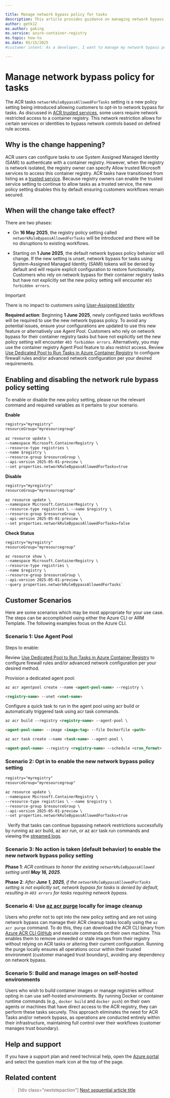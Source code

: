 ```yaml
---

title: Manage network bypass policy for tasks
description: This article provides guidance on managing network bypass policy for ACR tasks.
author: getk12
ms.author: gaking
ms.service: azure-container-registry
ms.topic: how-to 
ms.date: 05/15/2025
#customer intent: As a developer, I want to manage my network bypass policy for task so that I can control security parameters for ACR tasks.

---
```


# Manage network bypass policy for tasks

The ACR tasks `networkRuleBypassAllowedForTasks` setting is a new policy setting being introduced allowing customers to opt-in to network bypass for tasks. As discussed in [ACR trusted services](/container-registry/allow-access-trusted-services.md), some users require network restricted access to a container registry. This network restriction allows for certain services or identities to bypass network controls based on defined rule access.

## Why is the change happening?

ACR users can configure tasks to use System Assigned Managed Identity (SAMI) to authenticate with a container registry. However, when the registry is network isolated, the registry owner can specify Allow trusted Microsoft services to access this container registry. ACR tasks have transitioned from listing as a [trusted service](~/articles/container-registry/allow-access-trusted-services.md). Because registry owners can enable the trusted service setting to continue to allow tasks as a trusted service, the new policy setting disables this by default ensuring customers workflows remain secured.  

## When will the change take effect?

There are two phases:

* On **16 May 2025**, the registry policy setting called `networkRuleBypassAllowedForTasks` will be introduced and there will be no disruptions to existing workflows.

* Starting on **1 June 2025**, the default network bypass policy behavior will change. If the new setting is unset, network bypass for tasks using System-Assigned Managed Identity (SAMI) tokens will be denied by default and will require explicit configuration to restore functionality. Customers who rely on network bypass for their container registry tasks but have not explicitly set the new policy setting will encounter `403 forbidden errors`.

> [!IMPORTANT]
> There is no impact to customers using [User-Assigned Identity](articles/container-registry/container-registry-tasks-authentication-managed-identity.md)

**Required action**: Beginning **1 June 2025**, newly configured tasks workflows will be required to use the new network bypass policy. To avoid any potential issues, ensure your configurations are updated to use this new feature or alternatively use Agent Pool. Customers who rely on network bypass for their container registry tasks but have not explicitly set the new policy setting will encounter `403 forbidden errors`. Alternatively, you may use the container registry Agent Pool feature to also restrict access. Review [Use Dedicated Pool to Run Tasks in Azure Container Registry](articles/container-registry/tasks-agent-pools.md) to configure firewall rules and/or advanced network configuration per your desired requirements.

## Enabling and disabling the network rule bypass policy setting

To enable or disable the new policy setting, please run the relevant command and required variables as it pertains to your scenario.

**Enable**

```md
registry="myregistry"
resourceGroup="myresourcegroup"  
 
az resource update \
--namespace Microsoft.ContainerRegistry \
--resource-type registries \
--name $registry \
--resource-group $resourceGroup \
--api-version 2025-05-01-preview \
--set properties.networkRuleBypassAllowedForTasks=true
```

**Disable**


```md
registry="myregistry"
resourceGroup="myresourcegroup"
 
az resource update \
--namespace Microsoft.ContainerRegistry \
--resource-type registries \ --name $registry \
--resource-group $resourceGroup \
--api-version 2025-05-01-preview \
--set properties.networkRuleBypassAllowedForTasks=false
```


**Check Status**


```md
registry="myregistry"
resourceGroup="myresourcegroup"  

az resource show \  
--namespace Microsoft.ContainerRegistry \  
--resource-type registries \  
--name $registry \  
--resource-group $resourceGroup \  
--api-version 2025-05-01-preview \  
--query properties.networkRuleBypassAllowedForTasks`
```


## Customer Scenarios

Here are some scenarios which may be most appropriate for your use case. The steps can be accomplished using either the Azure CLI or ARM Template. The following examples focus on the Azure CLI.  

### Scenario 1: Use Agent Pool

Steps to enable:

Review [Use Dedicated Pool to Run Tasks in Azure Container Registry](articles/container-registry/tasks-agent-pools.md) to configure firewall rules and/or advanced network configuration per your desired method.  

Provision a dedicated agent pool:

```md
az acr agentpool create --name <agent-pool-name> --registry \

<registry-name> --vnet <vnet-name>
```

Configure a quick task to run in the agent pool using acr build or automatically triggered task using acr task commands.


```md
az acr build --registry <registry-name> --agent-pool \

<agent-pool-name> --image <image:tag> --file Dockerfile <path>
```



```md
az acr task create --name <task-name> --agent-pool \

<agent-pool-name> --registry <registry-name> --schedule <cron_format>
```

### Scenario 2: Opt in to enable the new network bypass policy setting

```md
registry="myregistry"
resourceGroup="myresourcegroup"  

az resource update \
--namespace Microsoft.ContainerRegistry \
--resource-type registries \ --name $registry \
--resource-group $resourceGroup \
--api-version 2025-05-01-preview \
--set properties.networkRuleBypassAllowedForTasks=true
```
 
Verify that tasks can continue bypassing network restrictions successfully by running az acr build, az acr run, or az acr task run commands and viewing the [streamed logs](articles/container-registry/container-registry-tasks-logs.md).


### Scenario 3: No action is taken (default behavior) to enable the new network bypass policy setting

**Phase 1**: _ACR continues to honor the existing `networkRuleBypassAllowed` setting until **May 16, 2025**._

**Phase 2**: _After **June 1, 2025**, if the `networkRuleBypassAllowedForTasks` setting is not explicitly set, network bypass for tasks is denied by default, resulting in `403 errors` for tasks requiring network bypass._


### Scenario 4: Use [az acr purge](articles/container-registry/container-registry-auto-purge.md) locally for image cleanup

Users who prefer not to opt into the new policy setting and are not using network bypass can manage their ACR cleanup tasks locally using the `az acr purge` command. To do this, they can download the ACR CLI binary from [Azure ACR CLI GitHub](https://github.com/azure/acr-cli) and execute commands on their own machine. This enables them to remove unneeded or stale images from their registry without relying on ACR tasks or altering their current configuration. Running the purge locally ensures all operations occur within their trusted environment (customer managed trust boundary), avoiding any dependency on network bypass.


### Scenario 5: Build and manage images on self-hosted environments

Users who wish to build container images or manage registries without opting in can use self-hosted environments. By running Docker or container runtime commands (e.g., `docker build` and `docker push`) on their own agents or machines that have direct access to the ACR registry, they can perform these tasks securely. This approach eliminates the need for ACR Tasks and/or network bypass, as operations are conducted entirely within their infrastructure, maintaining full control over their workflows (customer manages trust boundary).


## Help and support

If you have a support plan and need technical help, open the ⁠[Azure portal](https://portal.azure.com/#blade/Microsoft_Azure_Support/HelpAndSupportBlade/overview) and select the question mark icon at the top of the page.


## Related content

> [!div class="nextstepaction"]
> [Next sequential article title](articles/container-registry/tasks-agent-pools.md)
